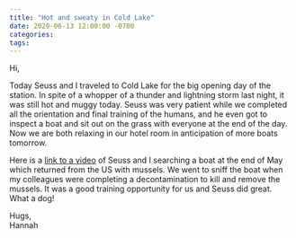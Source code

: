 ```yaml
---
title: "Hot and sweaty in Cold Lake"
date: 2020-06-13 12:00:00 -0700
categories:
tags:
---
```


Hi,

Today Seuss and I traveled to Cold Lake for the big opening day of the station. In spite of a whopper of a thunder and lightning storm last night, it was still hot and muggy today. Seuss was very patient while we completed all the orientation and final training of the humans, and he even got to inspect a boat and sit out on the grass with everyone at the end of the day. Now we are both relaxing in our hotel room in anticipation of more boats tomorrow.

Here is a [link to a video](https://photos.app.goo.gl/CgvfGq86LKJx8GZt90) of Seuss and I searching a boat at the end of May which returned from the US with mussels. We went to sniff the boat when my colleagues were completing a decontamination to kill and remove the mussels. It was a good training opportunity for us and Seuss did great. What a dog!

Hugs,<br />
Hannah